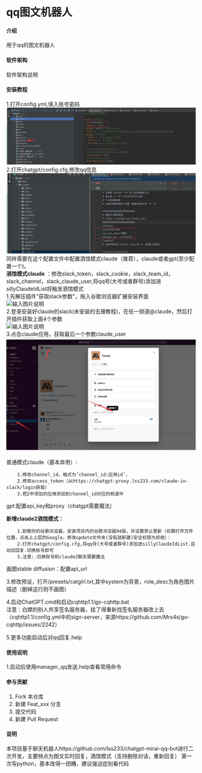 # qq图文机器人

#### 介绍
用于qq的图文机器人

#### 软件架构
软件架构说明


#### 安装教程

1.打开config.yml,填入账号密码  
![输入图片说明](%E5%9B%BE%E7%89%871.png)  
2.打开chatgpt/config.cfg,修改qq信息  
![输入图片说明](%E5%9B%BE%E7%89%872.png)  
同样需要在这个配置文件中配置酒馆模式claude（推荐），claude或者gpt(至少配置一个)。  
**酒馆模式claude** ：修改slack_token，slack_cookie，slack_team_id，slack_channel，slack_claude_user,将qq号(大号或者群号)添加进sillyClaudeIdList将触发酒馆模式  
1.先解压插件“获取slack参数”，拖入谷歌浏览器扩展安装界面  
    ![输入图片说明](%E5%9B%BE3.png)    
    2.登录安装好claude的slack(未安装的去搜教程)，在任一频道@claude，然后打开插件获取上面4个参数  
    ![输入图片说明](%E5%9B%BE4.png)  
    3.点击claude应用，获取最后一个参数claude_user  
    ![输入图片说明](%E5%9B%BE%E4%BA%94.png)  

普通模式claude（基本弃用）:
```
    1.修改channel_id，格式为’channel_id:应用id’，  
    2.修改access_token（从https://chatgpt-proxy.lss233.com/claude-in-slack/login获取）  
    3.把2中添加的应用添加到channel_id对应的频道中  
```

gpt:配置api_key和proxy（chatgpt需要魔法）

**新增claude2酒馆模式：**
```
    1.卸载你的谷歌浏览器，安装项目内的谷歌浏览器94版，并设置禁止更新（右键打开文件位置，点击上上层的Google，修改update文件夹(没有就新建)安全权限为拒绝）：  
    2.打开chatgpt/config.cfg,将qq号(大号或者群号)添加进sillyClaudeIdList.启动后回复.切换账号即可   
    3.注意:.切换账号和claude2聊天需要魔法
```



画图stable diffusion：配置api_url  

3.修改预设，打开/presets/catgirl.txt,其中system为背景，role_desc为角色图片描述（删掉这行则不画图）  

4.启动ChatGPT.cmd和启动cqhttp1.1/go-cqhttp.bat   
注意：白嫖的别人共享签名服务器，挂了得重新找签名服务器改上去（cqhttp1.1/config.yml中的sign-server，来源https://github.com/Mrs4s/go-cqhttp/issues/2242）  

5.更多功能启动后对qq回复.help

#### 使用说明
1.启动后使用manager_qq发送.help查看常用命令


#### 参与贡献

1.  Fork 本仓库
2.  新建 Feat_xxx 分支
3.  提交代码
4.  新建 Pull Request

#### 说明
本项目基于聊天机器人https://github.com/lss233/chatgpt-mirai-qq-bot进行二次开发，主要特点为图文实时回复，酒馆模式（支持删除对话，重新回复）
第一次写python，基本改得一团糟，建议强迫症别看代码

